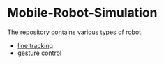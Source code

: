 # Mobile-Robot-Simulation

The repository contains various types of robot.

- [line tracking](https://github.com/Xu-Yanran/Mobile-Robot-Simulation/tree/master/src/mobile_robot)
- [gesture control](https://github.com/Xu-Yanran/Mobile-Robot-Simulation/tree/master/src/gesture_control)
